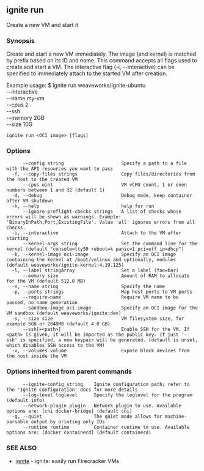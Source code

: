 ## ignite run

Create a new VM and start it

### Synopsis


Create and start a new VM immediately. The image (and kernel) is matched by
prefix based on its ID and name. This command accepts all flags used to
create and start a VM. The interactive flag (-i, --interactive) can be
specified to immediately attach to the started VM after creation.

Example usage:
	$ ignite run weaveworks/ignite-ubuntu \
		--interactive \
		--name my-vm \
		--cpus 2 \
		--ssh \
		--memory 2GB \
		--size 10G


```
ignite run <OCI image> [flags]
```

### Options

```
      --config string                     Specify a path to a file with the API resources you want to pass
  -f, --copy-files strings                Copy files/directories from the host to the created VM
      --cpus uint                         VM vCPU count, 1 or even numbers between 1 and 32 (default 1)
  -d, --debug                             Debug mode, keep container after VM shutdown
  -h, --help                              help for run
      --ignore-preflight-checks strings   A list of checks whose errors will be shown as warnings. Example: 'BinaryInPath,Port,ExistingFile'. Value 'all' ignores errors from all checks.
  -i, --interactive                       Attach to the VM after starting
      --kernel-args string                Set the command line for the kernel (default "console=ttyS0 reboot=k panic=1 pci=off ip=dhcp")
  -k, --kernel-image oci-image            Specify an OCI image containing the kernel at /boot/vmlinux and optionally, modules (default weaveworks/ignite-kernel:4.19.125)
  -l, --label stringArray                 Set a label (foo=bar)
      --memory size                       Amount of RAM to allocate for the VM (default 512.0 MB)
  -n, --name string                       Specify the name
  -p, --ports strings                     Map host ports to VM ports
      --require-name                      Require VM name to be passed, no name generation
      --sandbox-image oci-image           Specify an OCI image for the VM sandbox (default weaveworks/ignite:dev)
  -s, --size size                         VM filesystem size, for example 5GB or 2048MB (default 4.0 GB)
      --ssh[=<path>]                      Enable SSH for the VM. If <path> is given, it will be imported as the public key. If just '--ssh' is specified, a new keypair will be generated. (default is unset, which disables SSH access to the VM)
  -v, --volumes volume                    Expose block devices from the host inside the VM
```

### Options inherited from parent commands

```
      --ignite-config string    Ignite configuration path; refer to the 'Ignite Configuration' docs for more details
      --log-level loglevel      Specify the loglevel for the program (default info)
      --network-plugin plugin   Network plugin to use. Available options are: [cni docker-bridge] (default cni)
  -q, --quiet                   The quiet mode allows for machine-parsable output by printing only IDs
      --runtime runtime         Container runtime to use. Available options are: [docker containerd] (default containerd)
```

### SEE ALSO

* [ignite](ignite.md)	 - ignite: easily run Firecracker VMs

